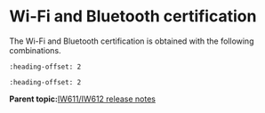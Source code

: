# Wi-Fi and Bluetooth certification

The Wi-Fi and Bluetooth certification is obtained with the following combinations.


```{include} ../topics/wfa_certifications_02.md
:heading-offset: 2
```

```{include} ../topics/bluetooth_controller_certification_02.md
:heading-offset: 2
```

**Parent topic:**[IW611/IW612 release notes](../topics/iw611-iw612-release-notes.md)

